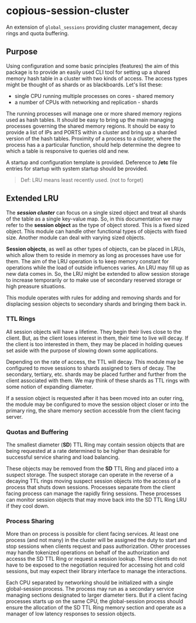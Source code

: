 # copious-session-cluster

An extension of `global_sessions` providing cluster management, decay rings and quota buffering.

## Purpose

Using configuration and some basic principles (features) the aim of this package is to provide an easily used CLI tool for setting up a shared memory hash table in a cluster with two kinds of access. The access types might be thought of as shards or as blackboards. Let's list these:

* single CPU running multiple processes on cores  - shared memory
* a number of CPUs with networking and replication - shards

The running processes will manage one or more shared memory regions used as hash tables. It should be easy to bring up the main managing processes governing the shared memory regions. It should be easy to provide a list of IPs and PORTS within a cluster and bring up a sharded version of the hash tables. Proximity of a process to a cluster, where the process has a a particular function, should help determine the degree to which a table is responsive to queries old and new. 

A startup and configuration template is provided. Deference to **/etc** file entries for startup with system startup should be provided.

>Def: LRU means least recently used. (not to forget)

## Extended LRU

The ***session cluster*** can focus on a single sized object and treat all shards of the table as a single key-value map. So, in this documentation we may refer to the **session object** as the type of object stored. This is a fixed sized object. This module can handle other functional types of objects with fixed size. Another module can deal with varying sized objects.

**Session objects**, as well as other types of objects, can be placed in LRUs, which allow them to reside in memory as long as processes have use for them. The aim of the LRU operation is to keep memory constant for operations while the load of outside influences varies. An LRU may fill up as new data comes in. So, the LRU might be extended to allow session storage to increase temporarily or to make use of secondary reserved storage or high preasure situations. 

This module operates with rules for adding and removing shards and for displacing session objects to secondary shards and bringing them back in.

### TTL Rings

All session objects will have a lifetime. They begin their lives close to the client. But, as the client loses interest in them, their time to live will decay. If the client is too interested in them, they may be placed in holding queues set aside with the purpose of slowing down some applications.

Depending on the rate of access, the TTL will decay. This module may be configured to move sessions to shards assigned to tiers of decay. The secondary, tertiary, etc. shards may be placed further and further from the client associated with them. We may think of these shards as TTL rings with some notion of expanding diameter. 

If a session object is requested after it has been moved into an outer ring, the module may be configured to move the session object closer or into the primary ring, the share memory section accessble from the client facing server.

### Quotas and Buffering

The smallest diameter (**SD**) TTL Ring may contain session objects that are being requested at a rate determined to be higher than desirable for successful service sharing and load balancing.

These objects may be removed from the **SD** TTL Ring and placed into a suspect storage. The suspect storage can operate in the reverse of a decaying TTL rings moving suspect session objects into the access of a process that shuts down sessions. Processes separate from the client facing process can manage the rapidly firing sessions. These processes can monitor session objects that may move back into the SD TTL Ring LRU if they cool down.

### Process Sharing

More than on process is possible for client facing services. At least one process (and not many) in the cluster will be assigned the duty to start and stop sessions when clients request and pass authorization. Other processes may handle tokenized operations on behalf of the authorization and accesss the SD TTL Ring or request a session lookup. These clients do not have to be exposed to the negotiation required for accessing hot and cold sessions, but may expect their library interface to manage the interactions.

Each CPU separated by networking should be initialized with a single global-session process. The process may run as a secondary service managing sections designated to larger diameter tiers. But if a client facing processes starts up on the same CPU, the global-session process should ensure the allocation of the SD TTL Ring memory section and operate as a manager of low latency responses to session objects.



